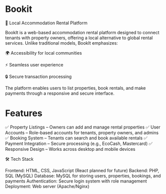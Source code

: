 # Bookit
📖 Local Accommodation Rental Platform

BookIt is a web-based accommodation rental platform designed to connect tenants with property owners, offering a local alternative to global rental services. Unlike traditional models, BookIt emphasizes:

🌍 Accessibility for local communities

⚡ Seamless user experience

🔒 Secure transaction processing

The platform enables users to list properties, book rentals, and make payments through a responsive and secure interface.

# Features

✅ Property Listings – Owners can add and manage rental properties
✅ User Accounts – Role-based accounts for tenants, property owners, and admins
✅ Booking System – Tenants can search and book available rentals
✅ Payment Integration – Secure processing (e.g., EcoCash, Mastercard)
✅ Responsive Design – Works across desktop and mobile devices

🛠️ Tech Stack

Frontend: HTML, CSS, JavaScript (React planned for future)
Backend: PHP, SQL (MySQL)
Database: MySQL for storing users, properties, bookings, and payments
Authentication: Secure login system with role management
Deployment: Web server (Apache/Nginx)
